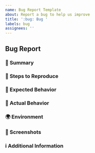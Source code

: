 ```yaml
---
name: Bug Report Template
about: Report a bug to help us improve
title: ':bug: Bug '
labels: bug
assignees: ''
---
```


## Bug Report

### 🐛 Summary
<!-- 버그에 대한 간략한 설명을 적어주세요. -->

### 📝 Steps to Reproduce
<!-- 버그를 재현하기 위한 단계를 순서대로 적어주세요. -->
<!-- 예: -->
<!-- 1. 어떤 페이지로 이동합니다. -->
<!-- 2. 어떤 버튼을 클릭합니다. -->
<!-- 3. 에러가 발생합니다. -->

### 💭 Expected Behavior
<!-- 버그가 발생하지 않았을 때의 정상적인 동작을 적어주세요. -->

### 🐞 Actual Behavior
<!-- 버그가 발생했을 때 실제로 발생한 동작을 적어주세요. -->

### 🌍 Environment
<!-- 버그가 발생한 환경에 대한 정보를 적어주세요. -->
<!-- 예: 운영체제, 브라우저, 앱 버전 등 -->

### 📸 Screenshots
<!-- 버그와 관련된 스크린샷을 첨부하거나 링크를 추가해주세요. -->
<!-- 필요 없다면 이 섹션을 제거하거나 "스크린샷 없음"으로 기록해주세요. -->

### ℹ️ Additional Information
<!-- 버그에 대해 추가적으로 설명하거나 기록해야 할 정보가 있다면 여기에 적어주세요. -->
